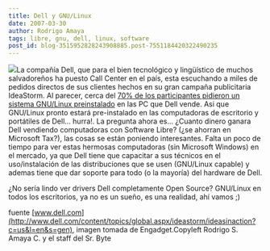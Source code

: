 ```yaml
---
title: Dell y GNU/Linux
date: 2007-03-30
author: Rodrigo Amaya
tags: libre, gnu, dell, linux, software
post_id: blog-3515952828243908885.post-7551184420322490235
---
```


[![](http://bp1.blogger.com/_ayvorITawE4/Rg2UE_TPf6I/AAAAAAAAAPQ/w-I3tKN81rM/s400/dell-tux-linux.jpg)](http://bp1.blogger.com/_ayvorITawE4/Rg2UE_TPf6I/AAAAAAAAAPQ/w-I3tKN81rM/s1600-h/dell-tux-linux.jpg)La compañía Dell, que para el bien tecnológico y lingüístico de muchos salvadoreños ha puesto Call Center en el país, esta escuchando a miles de pedidos directos de sus clientes hechos en su gran campaña publicitaria IdeaStorm. Al parecer, cerca del [70% de los participantes pidieron un sistema GNU/Linux preinstalado](http://www.engadget.com/2007/03/07/dell-customers-root-for-linux-option/) en las PC que Dell vende. Asi que GNU/Linux pronto estará pre-instalado en las computadoras de escritorio y portátiles de Dell... hurra!. La pregunta ahora es... ¿Cuanto dinero ganara Dell vendiendo computadoras con Software Libre? (¿se ahorran en Microsoft Tax?), las cosas se están poniendo interesantes. Falta un poco de tiempo para ver estas hermosas computadoras (sin Microsoft Windows) en el mercado, ya que Dell tiene que capacitar a sus técnicos en el uso/instalación de las distribuciones que se usen (GNU/Linux capable) y ademas tiene que dar soporte para todo (o la mayoría) del hardware de Dell.

¿No sería lindo ver drivers Dell completamente Open Source? GNU/Linux en todos los escritorios, ya no es un sueño, es una realidad, ahí vamos ;)

fuente [www.dell.com](http://www.dell.com/content/topics/global.aspx/ideastorm/ideasinaction?c=us&l=en&s=gen), imagen tomada de Engadget.Copyleft Rodrigo S. Amaya C. y el staff del Sr. Byte